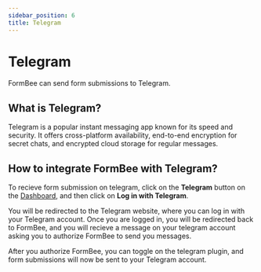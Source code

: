 ```yaml
---
sidebar_position: 6
title: Telegram
---
```


# Telegram

FormBee can send form submissions to Telegram. 

## What is Telegram?

Telegram is a popular instant messaging app known for its speed and security. It offers cross-platform availability, end-to-end encryption for secret chats, and encrypted cloud storage for regular messages.

## How to integrate FormBee with Telegram?

To recieve form submission on telegram, click on the **Telegram** button on the [Dashboard](https://formbee.dev/dashboard), and then click on **Log in with Telegram**.

You will be redirected to the Telegram website, where you can log in with your Telegram account. Once you are logged in, you will be redirected back to FormBee, and you will recieve a message on your telegram account asking you to authorize FormBee to send you messages.

After you authorize FormBee, you can toggle on the telegram plugin, and form submissions will now be sent to your Telegram account.